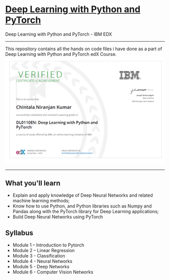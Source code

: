 # [Deep Learning with Python and PyTorch](https://www.edx.org/course/deep-learning-with-python-and-pytorch)
Deep Learning with Python and PyTorch - IBM EDX

--------------------------------

This repository contains all the hands on code files i have done as a part of Deep Learning with Python and PyTorch edX Course.
<img src = IBM%20Pytorch%20Certificate.PNG>

-----------------------------------------------------------
## What you'll learn
- Explain and apply knowledge of Deep Neural Networks and related machine learning methods;
- Know how to use Python, and Python libraries such as Numpy and Pandas along with the PyTorch library for Deep Learning applications;
- Build Deep Neural Networks using PyTorch

## Syllabus
- Module 1 – Introduction to Pytorch
- Module 2 – Linear Regression
- Module 3 - Classification
- Module 4 - Neural Networks
- Module 5 - Deep Networks
- Module 6 - Computer Vision Networks
